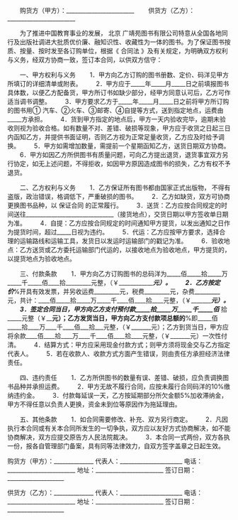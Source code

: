 
 


　　购货方（甲方）：________________________
　　供货方（乙方）：________________________


　　为了推进中国教育事业的发展，
北京
广靖苑图书有限公司特意从全国各地同行及出版社调进大批质优价廉、融知识性、收藏性为一体的图书。为了保证图书按质、按量、按时发至各订购单位，根据《
合同法
》及有关规定，为明确双方权利与义务，经双方协商一致，签订本合同，以供双方信守：


　　一、甲方权利与义务
　　1．甲方向乙方订购的图书册数、定价、码洋见甲方所填订的详细清单或附表。
　　2．甲方应于_____年_____月_____日之前填报图书具体数，以便乙方配备货，甲方所订书如缺少部分，经甲方同意认可后，乙方可作适当调书调整。
　　3．甲方要求乙方于_____年_____月_____日之前将甲方所订购的图书用① 汽车、②火车、③邮寄、④自提等方式，送到指定地点，运费由_____方承担。
　　4．货到甲方指定的地点后，甲方一天内验收完毕，逾期未验收则视为验收合格。如有数量不对、差错、破损等现象，甲方应于收货之日起三日内函知乙方，并提供书面证明，否则乙方视为正常足量收货，乙方应及时给予调换。
　　5．甲方如需增加数量，需提前一个星期函知乙方，送货日期双方协商。
　　6．甲方如因乙方所供图书有质量问题，可向乙方提出退货，退货事宜双方另行协定，如无上述问题，不得拒收，如因甲方原因造成图书的损失，乙方有权不予退货。


　　二、乙方权利与义务
　　1．乙方保证所有图书都由国家正式出版物， 不得有盗版，政治错误，格调低下，严重破损的图书。
　　2．乙方如缺货，双方可协商更换图书品种，以
保证合同
的正常履行。
　　3．送货：乙方应按合同规定的时间送往_______________________________（接货地点），交货日期以甲方签收单日期为准。
　　4．自提：乙方应按合同规定的时间通知甲方提货，以发出通知之日作为提货时间，超过_____日视为违约。
　　5．代运：乙方应按甲方要求，选择合理的运输路线和运输工具，发货日以发运时运输部门的戳记为准。
　　6．验收地点：乙方送货或乙方委托运输部门代运的，以接收地点为验收地点，甲方提货的，以提货地点为验收地点。


　　三、付款条款
　　1．甲方向乙方订购图书的总码洋为_____佰_____拾_____万_____千_____佰____拾_________元整，（￥_________________元）。
　　2．乙方按定价_____%开具有效发票，并另收运费_________元，税费_________元，杂费_________元，共计：____佰_____拾_____万_____千____佰____拾____元整，（￥____________元）。
　　3．签定合同当日，甲方向乙方支付预付款_____拾_____万_____千_____佰_____ 拾_____元整（￥________元）；乙方发货当日，甲方向乙方支付款项总额的______%即_____佰_____拾____万____千____佰___拾___元整，（￥_______元）；乙方到货当日，甲方应将余款____佰____拾____万____千____佰____拾____元整，（￥_______元）一次性付清。
　　4．结算方式：甲方应采用现金付款方式；则甲方须将现金交与乙方指定代表人。
　　5．若在收款人、收款方式方面产生错误，则由责任方承担经济法律责任。


　　四、违约责任
　　1．乙方所供图书的数量有误、差错、破损，应负责调换图书品种并承担运费。
　　2．甲方无故不履行合同，应按未履行合同码洋的10%缴纳违约金。
　　3．付款每延误一天，乙方按延期部分所欠金额5%加收滞纳金，甲方不得任意以负责人更换，资金未到位等原因作为拖延理由。


　　五、其他条款
　　1．如合同需要修改、补充、双方另行商定。
　　2．凡因执行本合同或有关本合同所发生的一切争执，双方应以友好方式协商解决，如不能协商解决，双方应提交原告方人民法院裁决。
　　3．本合同一式两份，双方各执一份，报各自管理部门备案，具有同等法律效力，自双方签字盖章之日起生效。


 


购货方（甲方）：______________
代表人：______________________
电话：________________________
地址：________________________
签订日期：____________________


供货方（乙方）：______________
代表人：______________________
电话：________________________
地址：________________________
签订日期：____________________
 


 

 
 
 
 
 
  


  
 

  


  


  
 
 
 
 

